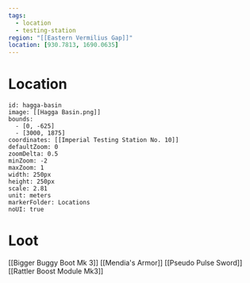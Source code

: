 ```yaml
---
tags:
  - location
  - testing-station
region: "[[Eastern Vermilius Gap]]"
location: [930.7813, 1690.0635]
---
```

# Location
```leaflet
id: hagga-basin
image: [[Hagga Basin.png]]
bounds:
  - [0, -625]
  - [3000, 1875]
coordinates: [[Imperial Testing Station No. 10]]
defaultZoom: 0
zoomDelta: 0.5
minZoom: -2
maxZoom: 1
width: 250px
height: 250px
scale: 2.81
unit: meters
markerFolder: Locations
noUI: true
```
# Loot
[[Bigger Buggy Boot Mk 3]]
[[Mendia's Armor]]
[[Pseudo Pulse Sword]]
[[Rattler Boost Module Mk3]]
